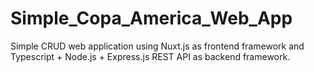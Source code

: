 # Simple_Copa_America_Web_App
Simple CRUD web application using Nuxt.js as frontend framework and Typescript + Node.js + Express.js REST API as backend framework.
